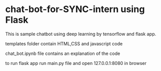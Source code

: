 # chat-bot-for-SYNC-intern using Flask

This is sample chatbot using deep learning by tensorflow and flask app.

templates folder contain HTML,CSS and javascript code

chat_bot.ipynb file contains an explanation of the code

to run flask app run main.py file and open 127.0.0.1:8080 in browser



